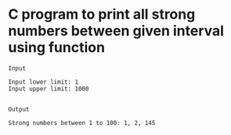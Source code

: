# C program to print all strong numbers between given interval using function

```
Input

Input lower limit: 1
Input upper limit: 1000


Output

Strong numbers between 1 to 100: 1, 2, 145
```
